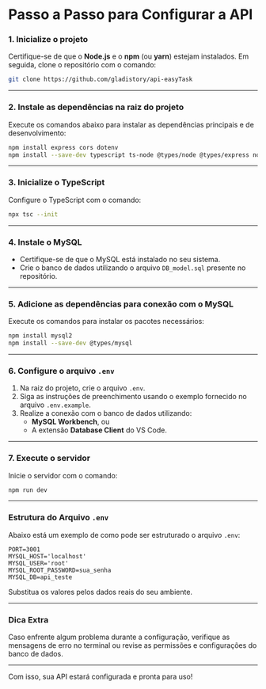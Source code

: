 
# Passo a Passo para Configurar a API

### 1. Inicialize o projeto 
Certifique-se de que o **Node.js** e o **npm** (ou **yarn**) estejam instalados. Em seguida, clone o repositório com o comando:

```bash
git clone https://github.com/gladistory/api-easyTask
```

---

### 2. Instale as dependências na raiz do projeto
Execute os comandos abaixo para instalar as dependências principais e de desenvolvimento:

```bash
npm install express cors dotenv
npm install --save-dev typescript ts-node @types/node @types/express nodemon
```

---

### 3. Inicialize o TypeScript
Configure o TypeScript com o comando:

```bash
npx tsc --init
```

---

### 4. Instale o MySQL
- Certifique-se de que o MySQL está instalado no seu sistema.
- Crie o banco de dados utilizando o arquivo `DB_model.sql` presente no repositório.

---

### 5. Adicione as dependências para conexão com o MySQL
Execute os comandos para instalar os pacotes necessários:

```bash
npm install mysql2
npm install --save-dev @types/mysql
```

---

### 6. Configure o arquivo `.env`
1. Na raiz do projeto, crie o arquivo `.env`.
2. Siga as instruções de preenchimento usando o exemplo fornecido no arquivo `.env.example`.
3. Realize a conexão com o banco de dados utilizando:
   - **MySQL Workbench**, ou
   - A extensão **Database Client** do VS Code.

---

### 7. Execute o servidor
Inicie o servidor com o comando:

```bash
npm run dev
```

---

### Estrutura do Arquivo `.env`
Abaixo está um exemplo de como pode ser estruturado o arquivo `.env`:

```env
PORT=3001
MYSQL_HOST='localhost'
MYSQL_USER='root'
MYSQL_ROOT_PASSWORD=sua_senha
MYSQL_DB=api_teste
```

Substitua os valores pelos dados reais do seu ambiente.

---

### Dica Extra
Caso enfrente algum problema durante a configuração, verifique as mensagens de erro no terminal ou revise as permissões e configurações do banco de dados. 

---

Com isso, sua API estará configurada e pronta para uso!
